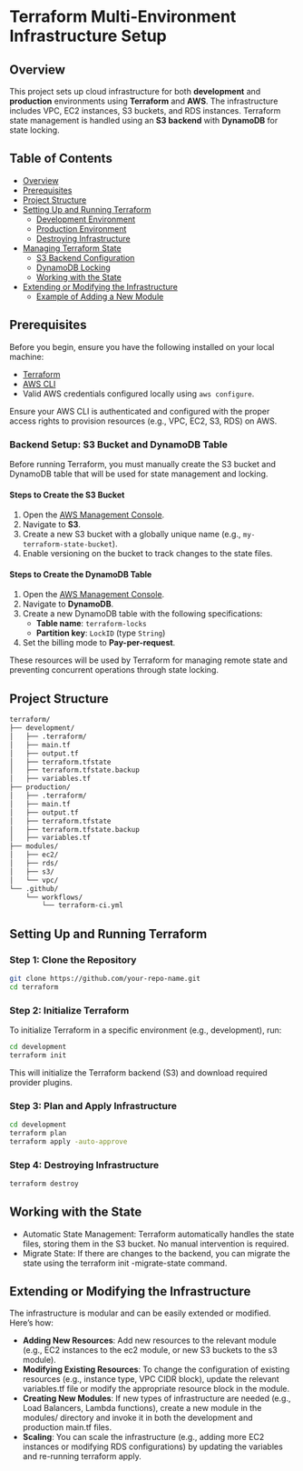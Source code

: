 # Terraform Multi-Environment Infrastructure Setup

## Overview

This project sets up cloud infrastructure for both **development** and **production** environments using **Terraform** and **AWS**. The infrastructure includes VPC, EC2 instances, S3 buckets, and RDS instances. Terraform state management is handled using an **S3 backend** with **DynamoDB** for state locking.

## Table of Contents

- [Overview](#overview)
- [Prerequisites](#prerequisites)
- [Project Structure](#project-structure)
- [Setting Up and Running Terraform](#setting-up-and-running-terraform)
  - [Development Environment](#development-environment)
  - [Production Environment](#production-environment)
  - [Destroying Infrastructure](#destroying-infrastructure)
- [Managing Terraform State](#managing-terraform-state)
  - [S3 Backend Configuration](#s3-backend-configuration)
  - [DynamoDB Locking](#dynamodb-locking)
  - [Working with the State](#working-with-the-state)
- [Extending or Modifying the Infrastructure](#extending-or-modifying-the-infrastructure)
  - [Example of Adding a New Module](#example-of-adding-a-new-module)

## Prerequisites

Before you begin, ensure you have the following installed on your local machine:

- [Terraform](https://www.terraform.io/downloads.html)
- [AWS CLI](https://docs.aws.amazon.com/cli/latest/userguide/install-cliv2.html)
- Valid AWS credentials configured locally using `aws configure`.

Ensure your AWS CLI is authenticated and configured with the proper access rights to provision resources (e.g., VPC, EC2, S3, RDS) on AWS.

### Backend Setup: S3 Bucket and DynamoDB Table

Before running Terraform, you must manually create the S3 bucket and DynamoDB table that will be used for state management and locking.

#### Steps to Create the S3 Bucket

1. Open the [AWS Management Console](https://aws.amazon.com/console/).
2. Navigate to **S3**.
3. Create a new S3 bucket with a globally unique name (e.g., `my-terraform-state-bucket`).
4. Enable versioning on the bucket to track changes to the state files.

#### Steps to Create the DynamoDB Table

1. Open the [AWS Management Console](https://aws.amazon.com/console/).
2. Navigate to **DynamoDB**.
3. Create a new DynamoDB table with the following specifications:
   - **Table name**: `terraform-locks`
   - **Partition key**: `LockID` (type `String`)
4. Set the billing mode to **Pay-per-request**.

These resources will be used by Terraform for managing remote state and preventing concurrent operations through state locking.

## Project Structure

```bash
terraform/
├── development/
│   ├── .terraform/
│   ├── main.tf
│   ├── output.tf
│   ├── terraform.tfstate
│   ├── terraform.tfstate.backup
│   ├── variables.tf
├── production/
│   ├── .terraform/
│   ├── main.tf
│   ├── output.tf
│   ├── terraform.tfstate
│   ├── terraform.tfstate.backup
│   ├── variables.tf
├── modules/
│   ├── ec2/
│   ├── rds/
│   ├── s3/
│   └── vpc/
└── .github/
    └── workflows/
        └── terraform-ci.yml

```

## Setting Up and Running Terraform

### Step 1: Clone the Repository

```bash
git clone https://github.com/your-repo-name.git
cd terraform
```

### Step 2: Initialize Terraform

To initialize Terraform in a specific environment (e.g., development), run:

```bash
cd development
terraform init

```

This will initialize the Terraform backend (S3) and download required provider plugins.

### Step 3: Plan and Apply Infrastructure

```bash
cd development
terraform plan
terraform apply -auto-approve

```

### Step 4: Destroying Infrastructure

```bash
terraform destroy
```

## Working with the State

- Automatic State Management: Terraform automatically handles the state files, storing them in the S3 bucket. No manual intervention is required.
- Migrate State: If there are changes to the backend, you can migrate the state using the terraform init -migrate-state command.

## Extending or Modifying the Infrastructure

The infrastructure is modular and can be easily extended or modified. Here’s how:

- **Adding New Resources**: Add new resources to the relevant module (e.g., EC2 instances to the ec2 module, or new S3 buckets to the s3 module).
- **Modifying Existing Resources**: To change the configuration of existing resources (e.g., instance type, VPC CIDR block), update the relevant variables.tf file or modify the appropriate resource block in the module.
- **Creating New Modules**: If new types of infrastructure are needed (e.g., Load Balancers, Lambda functions), create a new module in the modules/ directory and invoke it in both the development and production main.tf files.
- **Scaling**: You can scale the infrastructure (e.g., adding more EC2 instances or modifying RDS configurations) by updating the variables and re-running terraform apply.
